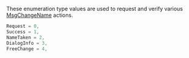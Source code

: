 These enumeration type values are used to request and verify various [MsgChangeName](Packets/MsgChangeName) actions.

```cs
Request = 0,
Success = 1,
NameTaken = 2,
DialogInfo = 3,
FreeChange = 4,
```